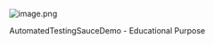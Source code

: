 ![image.png]({![image](https://github.com/afienni/AutomatedTestingSauceDemo/assets/58798143/5d3dd159-97d6-47ec-a901-5932450eb848)} )

AutomatedTestingSauceDemo - Educational Purpose
